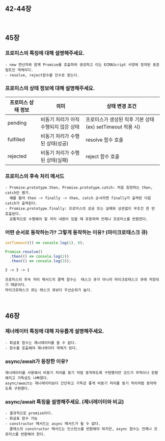 ## 42-44장

<br>

## 45장

### 프로미스의 특징에 대해 설명해주세요.

    - new 연산자와 함께 Promise를 호출하여 생성하고 이는 ECMAScript 사양에 정의된 표준 빌트인 객체이다.
    - resolve, reject함수를 인수로 받는다.
    
### 프로미스의 상태 정보에 대해 설명해주세요.

|프로미스 상태 정보|의미|상태 변경 조건|
|------|---|---|
|pending|비동기 처리가 아직 수행되지 않은 상태|프로미스가 생성된 직후 기본 상태 (ex) setTimeout 적용 시)|
|fulfilled|비동기 처리가 수행된 상태(성공)|resolve 함수 호출|
|rejected|비동기 처리가 수행된 상태(실패)|reject 함수 호출|

### 프로미스의 후속 처리 메서드

    - Promise.prototype.then, Promise.prototype.catch: 처음 등장하는 then, catch만 평가. 
      예를 들어 then -> finally -> then, catch 순서라면 finally가 출력된 다음 catch가 출력된다.
    - Promise.prototype.finally: 프로미스의 성공 또는 실패와 상관없이 무조건 한 번 호출된다. 
      공통적으로 수행해야 할 처리 내용이 있을 때 유용하며 언제나 프로미스를 반환한다.
      
### 어떤 순서로 동작하는가? 그렇게 동작하는 이유? (마이크로태스크 큐)

```js
setTimeout(() => console.log(1), 0);

Promise.resolve()
  .then(() => console.log(2))
  .then(() => console.log(3));
```

    2 -> 3 -> 1
    
    프로미스의 후속 처리 메서드의 콜백 함수는  태스크 큐가 아니라 마이크로태스크 큐에 저장되기 때문이다.
    마이크로태스크 큐는 태스크 큐보다 우선순위가 높다.

<br>

## 46장

### 제너레이터 특징에 대해 자유롭게 설명해주세요.

    - 화살표 함수는 제너레이터를 쓸 수 없다.
    - 함수를 호출해야 제너레이터 객체가 된다.
    
### async/await가 등장한 이유?

    제너레이터를 사용해서 비동기 처리를 동기 처럼 동작하도록 구현했지만 코드가 무척이나 장황해지고 가독성도 나빠졌다.
    async/await는 제너레이터보다 간단하고 가독성 좋게 비동기 처리를 동기 처리처럼 동작하도록 구현했다.
    
### async/await 특징을 설명해주세요. (제너레이터와 비교)

    - 결과적으로 promise이다.
    - 화살표 함수 가능
    - constructor 메서드는 async 메서드가 될 수 없다. 
      클래스의 constructor 메서드는 인스턴스를 반환해야 하지만, async 함수는 언제나 프로미스를 반환해야 한다.
